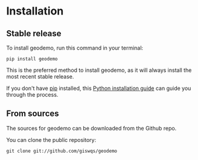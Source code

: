 # Installation

## Stable release

To install geodemo, run this command in your terminal:

```
pip install geodemo
```

This is the preferred method to install geodemo, as it will always install the most recent stable release.

If you don't have [pip](https://pip.pypa.io) installed, this [Python installation guide](http://docs.python-guide.org/en/latest/starting/installation/) can guide you through the process.

## From sources

The sources for geodemo can be downloaded from the Github repo.

You can clone the public repository:

```
git clone git://github.com/giswqs/geodemo
```
